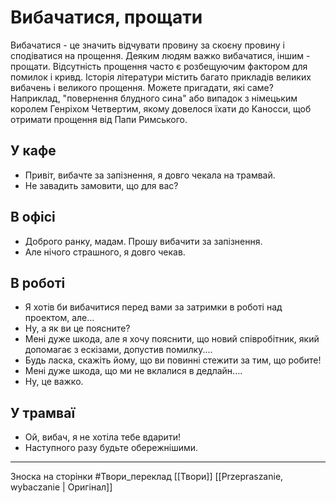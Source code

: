 # Вибачатися, прощати

Вибачатися - це значить відчувати провину за скоєну провину і сподіватися на прощення. Деяким людям важко вибачатися, іншим - прощати. Відсутність прощення часто є розбещуючим фактором для помилок і кривд. Історія літератури містить багато прикладів великих вибачень і великого прощення. Можете пригадати, які саме? Наприклад, "повернення блудного сина" або випадок з німецьким королем Генріхом Четвертим, якому довелося їхати до Каносси, щоб отримати прощення від Папи Римського.

## У кафе

- Привіт, вибачте за запізнення, я довго чекала на трамвай.
- Не завадить замовити, що для вас?

## В офісі

- Доброго ранку, мадам. Прошу вибачити за запізнення.
- Але нічого страшного, я довго чекав.

## В роботі

- Я хотів би вибачитися перед вами за затримки в роботі над проектом, але...
- Ну, а як ви це поясните?
-  Мені дуже шкода, але я хочу пояснити, що новий співробітник, який допомагає з ескізами, допустив помилку....
- Будь ласка, скажіть йому, що ви повинні стежити за тим, що робите!
- Мені дуже шкода, що ми не вклалися в дедлайн....
- Ну, це важко.

## У трамваї 
- Ой, вибач, я не хотіла тебе вдарити!
- Наступного разу будьте обережнішими.

------------------------
Зноска на сторінки
#Твори_переклад 
[[Твори]]
[[Przepraszanie, wybaczanie | Оригінал]]